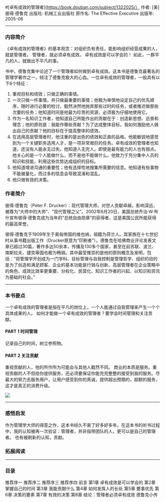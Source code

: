 #[卓有成效的管理者](https://book.douban.com/subject/1322025/）
作者:  [美] 彼得·德鲁克
出版社: 机械工业出版社
原作名: The Effective Executive
出版年: 2005-06
***
### 内容简介 
《卓有成效的管理者》的基本观念：对组织负有责任，能影响组织经营成果的人，就是管理者。
管理者，就必须卓有成效。
卓有成效是可以学会的！
如此，一群平凡的人，就做出不平凡的事。

书中，德鲁克集中论述了一个管理者如何做到卓有成效。这本书是德鲁克最著名的管理学著作之一，倾注了德鲁克极大的心血。一位卓有成效的管理者，一般具有以下6个特征：
1. 重视目标和绩效；只做正确的事情。
2. 一次只做一件事情，并只做最重要的事情；他极为审慎地设定自己的优先顺序，随时进行必要的检讨，毅然决然地抛弃那些过时的任务，或者推迟做那些次要的任务；他知道时间是他最为珍贵的资源，必须极为仔细地使用它。
3. 作为一名知识工作者，他知道自己所能作出的贡献在于：创造新思想、远景和理念；他的原则是：我能作哪些贡献？为了达成整体目标，我如何激励他人做出自己的贡献？他的目标在于提高整体的绩效。
4. 在选用高层管理者时，他注重的是出色的绩效和正直的品格。他能敏锐地感觉到为一个关键职务选用人才，是一项非常艰巨的任务。卓有成效的管理者也知道，还没有人能永无过失。他知道人无完人。即使是最有能力的人也有弱点。他关心的是一个人能做什么，而不是他不能做什么。他致力于充分集中人员的知识和技能，利用这些优势达成组织的目标。
5. 他知道增进沟通的重要性；他有选择性地搜集所需要的信息。他知道有些事物不能被量化，而过多的信息会导致混淆和混乱。
6. 他只做有效的决策。

### 作者简介 
彼得·德鲁克（Peter F. Drucker）：现代管理大师，对世人贡献卓越，影响深远，被尊为“大师中的大师”、“现代管理之父”。2002年6月20日，美国总统乔治·W·布什宣布彼得·德鲁克成为当年的“总统自由勋章”的获得者，这是美国公民所能获得的最高荣誉。

彼得·德鲁克于1909年生于奥匈帝国的维也纳，祖籍为荷兰人。其家族在十七世纪时从事书籍出版工作（Drucker原意为“印刷者”）。德鲁克在哈佛商业评论发表文章已超过30篇，著作多达50余本，传播及130多个国家，甚至在前苏联、波兰、南斯拉夫、捷克等国也极为畅销。其中最受推崇的是他的原则概念及发明，包括：“将管理学开创成为一门学科、目标管理与自我控制是管理哲学、组织的目的是为了创造和满足顾客、企业的基本功能是行销与创新、高层管理者在企业策略中的角色、成效比效率更重要、分权化、民营化、知识工作者的兴起、以知识和资讯为基础的社会。”

***
### 本书要点
一个卓有成效的管理者是指在平凡的岗位上，一个人能通过自我管理来产生一个个具体成果的人。
如何才能做一个卓有成效的管理者？要学会时间管理和关注贡献。

#### PART 1 时间管理
记录自己的时间，树立参照物。

#### PART 2 关注贡献
重视贡献的人，他的所作所为可能会与其他人截然不同。
商业的本质是服务。重视贡献的人不但给你提供服务，还必须要保证你能完完整整的接受到我的服务。尽最大的努力去服务用户，让用户感受到你的真诚，提供超出预期的，超额的服务，这才是真正的消费升级。

![](./_image/2017-05-27-06-30-41.jpg)

***
### 感悟启发
作为管理学大师的得意之作，这本书经久不衰了好多好多年。在这本书的听书过程中，我的认知被再一次验证：管理者，并非指带团队的人，更可以是自己的管理者。
也有被刷新的认知，贡献。

### 拓展阅读
***
### 目录
推荐序一
推荐序二
推荐序三
推荐序四
前言
第1章 卓有成效是可以学会的
第2章 掌握自己的时间
第3章 我能贡献什么
第4章 如何发挥人的长处
第5章 要事优先
第6章 决策的要素
第7章 有效的决策
第8章 结论：管理者必须卓有成效
德鲁克小传